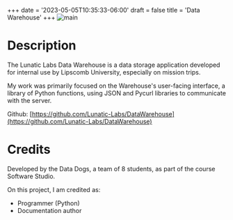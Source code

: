 +++
date = '2023-05-05T10:35:33-06:00'
draft = false
title = 'Data Warehouse'
+++
![main](/JustinTAlexander-AWebsite/images/DataWarehouse.png)

# Description
The Lunatic Labs Data Warehouse is a data storage application developed for internal use by Lipscomb University, especially on mission trips.

My work was primarily focused on the Warehouse's user-facing interface, a library of Python functions, using JSON and Pycurl libraries to communicate with the server.

Github: [https://github.com/Lunatic-Labs/DataWarehouse](https://github.com/Lunatic-Labs/DataWarehouse)

# Credits
Developed by the Data Dogs, a team of 8 students, as part of the course Software Studio. 

On this project, I am credited as:
- Programmer (Python)
- Documentation author
